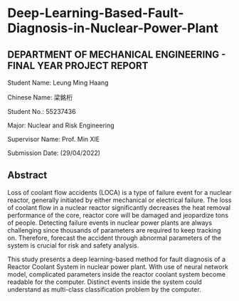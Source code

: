 # Deep-Learning-Based-Fault-Diagnosis-in-Nuclear-Power-Plant

## DEPARTMENT OF MECHANICAL ENGINEERING - FINAL YEAR PROJECT REPORT
Student Name: Leung Ming Haang

Chinese Name: 梁銘桁

Student No.: 55237436

Major: Nuclear and Risk Engineering

Supervisor Name: Prof. Min XIE

Submission Date: (29/04/2022)

## Abstract

Loss of coolant flow accidents (LOCA) is a type of failure event for a nuclear reactor,
generally initiated by either mechanical or electrical failure. The loss of coolant flow
in a nuclear reactor significantly decreases the heat removal performance of the core,
reactor core will be damaged and jeopardize tons of people. Detecting failure events
in nuclear power plants are always challenging since thousands of parameters are
required to keep tracking on. Therefore, forecast the accident through abnormal
parameters of the system is crucial for risk and safety analysis.

This study presents a deep learning-based method for fault diagnosis of a Reactor
Coolant System in nuclear power plant. With use of neural network model,
complicated parameters inside the reactor coolant system become readable for the
computer. Distinct events inside the system could understand as multi-class
classification problem by the computer.
